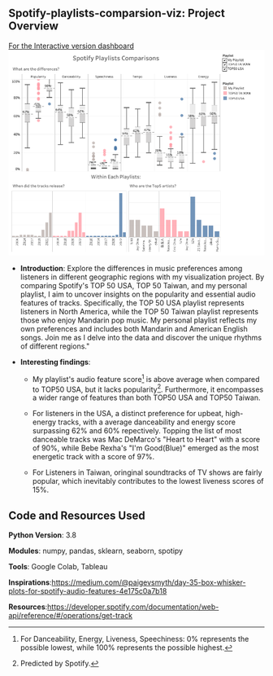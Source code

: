 ## Spotify-playlists-comparsion-viz: Project Overview

[For the Interactive version dashboard](https://public.tableau.com/app/profile/jake6334/viz/spotify_playlists_workbook/Dashboard1)
![alt text](https://github.com/YunlouTeng/Spotify-playlists-comparsion-viz/blob/main/Dashboard_.png)

* **Introduction**: Explore the differences in music preferences among listeners in different geographic regions with my visualization project. By comparing Spotify's TOP 50 USA, TOP 50 Taiwan, and my personal playlist, I aim to uncover insights on the popularity and essential audio features of tracks. Specifically, the TOP 50 USA playlist represents listeners in North America, while the TOP 50 Taiwan playlist represents those who enjoy Mandarin pop music. My personal playlist reflects my own preferences and includes both Mandarin and American English songs. Join me as I delve into the data and discover the unique rhythms of different regions."


* **Interesting findings**:

  * My playlist's audio feature score[^1] is above average when compared to TOP50 USA, but it lacks popularity[^2]. Furthermore, it encompasses a wider range of features than both TOP50 USA and TOP50 Taiwan.
  
  * For listeners in the USA, a distinct preference for upbeat, high-energy tracks, with a average danceability and energy score surpassing 62% and 60% repectively. Topping the list of most danceable tracks was Mac DeMarco's "Heart to Heart" with a score of 90%, while Bebe Rexha's "I'm Good(Blue)" emerged as the most energetic track with a score of 97%.
  
  * For Listeners in Taiwan, oringinal soundtracks of TV shows are fairly popular, which inevitably contributes to the lowest liveness scores of 15%.
  

[^1]: For Danceability, Energy, Liveness, Speechiness: 0% represents the possible lowest, while 100% represents the possible highest.
[^2]: Predicted by Spotify.


## Code and Resources Used

**Python Version**: 3.8

**Modules**: numpy, pandas, sklearn, seaborn, spotipy

**Tools**: Google Colab, Tableau

**Inspirations**:https://medium.com/@paigevsmyth/day-35-box-whisker-plots-for-spotify-audio-features-4e175c0a7b18

**Resources**:https://developer.spotify.com/documentation/web-api/reference/#/operations/get-track



